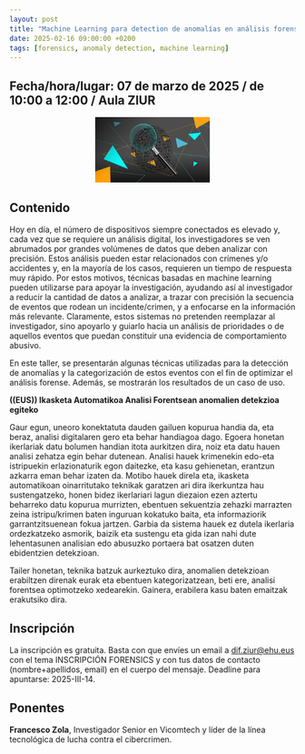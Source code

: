 ```yaml
---
layout: post
title: "Machine Learning para detection de anomalías en análisis forense"
date: 2025-02-16 09:00:00 +0200
tags: [forensics, anomaly detection, machine learning]
---
```


## Fecha/hora/lugar: 07 de marzo de 2025 / de 10:00 a 12:00 / Aula ZIUR

<div style="text-align: center;">
<img src="/assets/img/posts/hatz-marka_forensics.jpg" alt="Una huella compuesto por 0s y 1s con una forma de dedo, a la que se inspecciona mediante una lupa." title="Huella de dedo compuesto por 0s y 1s (piqsels.com)." width="40%" />
</div>

## Contenido

Hoy en día, el número de dispositivos siempre conectados es elevado y, cada vez que se requiere un análisis digital, los investigadores se ven abrumados por grandes volúmenes de datos que deben analizar con precisión. Estos análisis pueden estar relacionados con crímenes y/o accidentes y, en la mayoría de los casos, requieren un tiempo de respuesta muy rápido. Por estos motivos, técnicas basadas en machine learning pueden utilizarse para apoyar la investigación, ayudando así al investigador a reducir la cantidad de datos a analizar, a trazar con precisión la secuencia de eventos que rodean un incidente/crimen, y a enfocarse en la información más relevante. Claramente, estos sistemas no pretenden reemplazar al investigador, sino apoyarlo y guiarlo hacia un análisis de prioridades o de aquellos eventos que puedan constituir una evidencia de comportamiento abusivo. 

En este taller, se presentarán algunas técnicas utilizadas para la detección de anomalías y la categorización de estos eventos con el fin de optimizar el análisis forense. Además, se mostrarán los resultados de un caso de uso.

**((EUS)) Ikasketa Automatikoa Analisi Forentsean anomalien detekzioa egiteko**

Gaur egun, uneoro konektatuta dauden gailuen kopurua handia da, eta beraz, analisi digitalaren gero eta behar handiagoa dago. Egoera honetan ikerlariak datu bolumen handian itota aurkitzen dira, noiz eta datu hauen analisi zehatza egin behar dutenean. Analisi hauek krimenekin edo-eta istripuekin erlazionaturik egon daitezke, eta kasu gehienetan, erantzun azkarra eman behar izaten da. Motibo hauek direla eta, ikasketa automatikoan oinarritutako teknikak garatzen ari dira ikerkuntza hau sustengatzeko, honen bidez ikerlariari lagun diezaion ezen aztertu beharreko datu kopurua murrizten, ebentuen sekuentzia zehazki marrazten zeina istripu/krimen baten inguruan kokatuko baita, eta informaziorik garrantzitsuenean fokua jartzen. Garbia da sistema hauek ez dutela ikerlaria ordezkatzeko asmorik, baizik eta sustengu eta gida izan nahi dute lehentasunen analisian edo abusuzko portaera bat osatzen duten ebidentzien detekzioan.

Tailer honetan, teknika batzuk aurkeztuko dira, anomalien detekzioan erabiltzen direnak eurak eta ebentuen kategorizatzean, beti ere, analisi forentsea optimotzeko xedearekin. Gainera, erabilera kasu baten emaitzak erakutsiko dira.

## Inscripción

La inscripción es gratuita. Basta con que envíes un email a [dif.ziur@ehu.eus](dif.ziur@ehu.eus) con el tema INSCRIPCIÓN FORENSICS y con tus datos de contacto (nombre+apellidos, email) en el cuerpo del mensaje. Deadline para apuntarse: 2025-III-14.

## Ponentes

**Francesco Zola**, Investigador Senior en Vicomtech y líder de la línea tecnológica de lucha contra el cibercrimen.
